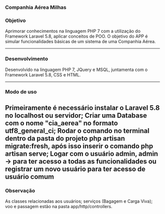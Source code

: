 ### Companhia Aérea Milhas
 
### Objetivo 

Aprimorar conhecimentos na linguagem PHP 7 com a utilização do Framework Laravel 5.8, aplicar conceitos de POO.
O objetivo do APP é simular funcionalidades básicas de um sistema de uma Companhia Aérea. 

-------------------------------------------------------------------------------------------------------------------------------------
### Desenvolvimento 

Desenvolvido na linguagem PHP 7, JQuery e MSQL, juntamenta com o Framework Laravel 5.8, CSS e HTML. 

--------------------------------------------------------------------------------------------------------------------------------------

### Modo de uso 

Primeiramente é necessário instalar o Laravel 5.8 no localhost ou servidor;
Criar uma Database com o nome "cia_aerea" no formato utf8_general_ci;
Rodar o comando no terminal dentro da pasta do projeto **php artisan migrate:fresh**, após isso inserir o comando **php artisan serve**; 
Logar com o usuário admin, admin -> para ter acesso a todas as funcionalidades ou registrar um novo usuário para ter acesso de usuário comum
----------------------------------------------------------------------------------------------------------------------------------------

### Observação 

As classes relacionadas aos usuários; serviços (Bagagem e Carga Viva); voo e passagem estão na pasta app/http/controllers.
